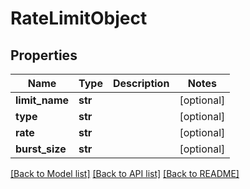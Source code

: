 # RateLimitObject

## Properties
Name | Type | Description | Notes
------------ | ------------- | ------------- | -------------
**limit_name** | **str** |  | [optional] 
**type** | **str** |  | [optional] 
**rate** | **str** |  | [optional] 
**burst_size** | **str** |  | [optional] 

[[Back to Model list]](../README.md#documentation-for-models) [[Back to API list]](../README.md#documentation-for-api-endpoints) [[Back to README]](../README.md)


